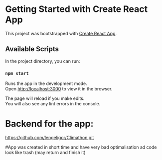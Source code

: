 # Getting Started with Create React App

This project was bootstrapped with [Create React App](https://github.com/facebook/create-react-app).

## Available Scripts

In the project directory, you can run:

### `npm start`

Runs the app in the development mode.\
Open [http://localhost:3000](http://localhost:3000) to view it in the browser.

The page will reload if you make edits.\
You will also see any lint errors in the console.

# Backend for the app: 

https://github.com/lengeligor/Climathon.git

#App was created in short time and have very bad optimalisation ad code look like trash (may return and finish it)

